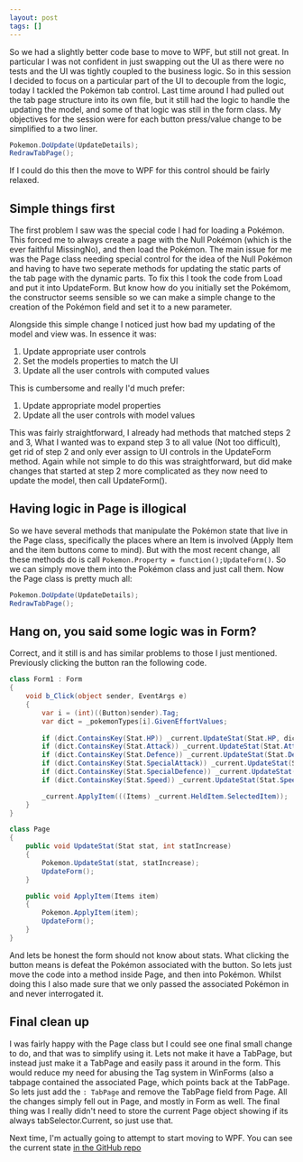 ```yaml
---
layout: post
tags: []
---
```

So we had a slightly better code base to move to WPF, but still not great. In particular I was not confident in just swapping out the UI as there were no tests and the UI was tightly coupled to the business logic. So in this session I decided to focus on a particular part of the UI to decouple from the logic, today I tackled the Pokémon tab control. Last time around I had pulled out the tab page structure into its own file, but it still had the logic to handle the updating the model, and some of that logic was still in the form class. My objectives for the session were for each button press/value change to be simplified to a two liner.

```csharp
Pokemon.DoUpdate(UpdateDetails);
RedrawTabPage();
```

If I could do this then the move to WPF for this control should be fairly relaxed.

## Simple things first
The first problem I saw was the special code I had for loading a Pokémon. This forced me to always create a page with the Null Pokémon (which is the ever faithful MissingNo), and then load the Pokémon. The main issue for me was the Page class needing special control for the idea of the Null Pokémon and having to have two seperate methods for updating the static parts of the tab page with the dynamic parts. To fix this I took the code from Load and put it into UpdateForm. But know how do you initially set the Pokémom, the constructor seems sensible so we can make a simple change to the creation of the Pokémon field and set it to a new parameter.

Alongside this simple change I noticed just how bad my updating of the model and view was. In essence it was:
1. Update appropriate user controls
1. Set the models properties to match the UI
1. Update all the user controls with computed values

This is cumbersome and really I'd much prefer:
1. Update appropriate model properties
1. Update all the user controls with model values

This was fairly straightforward, I already had methods that matched steps 2 and 3, What I wanted was to expand step 3 to all value (Not too difficult), get rid of step 2 and only ever assign to UI controls in the UpdateForm method. Again while not simple to do this was straightforward, but did make changes that started at step 2 more complicated as they now need to update the model, then call UpdateForm().

## Having logic in Page is illogical
So we have several methods that manipulate the Pokémon state that live in the Page class, specifically the places where an Item is involved (Apply Item and the item buttons come to mind). But with the most recent change, all these methods do is call `Pokemon.Property = function();UpdateForm()`. So we can simply move them into the Pokémon class and just call them. Now the Page class is pretty much all:
```csharp
Pokemon.DoUpdate(UpdateDetails);
RedrawTabPage();
```

## Hang on, you said some logic was in Form?
Correct, and it still is and has similar problems to those I just mentioned. Previously clicking the button ran the following code.

```csharp
class Form1 : Form
{
    void b_Click(object sender, EventArgs e)
    {
        var i = (int)((Button)sender).Tag;
        var dict = _pokemonTypes[i].GivenEffortValues;
 
        if (dict.ContainsKey(Stat.HP)) _current.UpdateStat(Stat.HP, dict[Stat.HP]);
        if (dict.ContainsKey(Stat.Attack)) _current.UpdateStat(Stat.Attack, dict[Stat.Attack]);
        if (dict.ContainsKey(Stat.Defence)) _current.UpdateStat(Stat.Defence, dict[Stat.Defence]);
        if (dict.ContainsKey(Stat.SpecialAttack)) _current.UpdateStat(Stat.SpecialAttack, dict[Stat.SpecialAttack]);
        if (dict.ContainsKey(Stat.SpecialDefence)) _current.UpdateStat(Stat.SpecialDefence, dict[Stat.SpecialDefence]);
        if (dict.ContainsKey(Stat.Speed)) _current.UpdateStat(Stat.Speed, dict[Stat.Speed]);

        _current.ApplyItem(((Items) _current.HeldItem.SelectedItem));
    }
}

class Page
{
    public void UpdateStat(Stat stat, int statIncrease)
    {
        Pokemon.UpdateStat(stat, statIncrease);
        UpdateForm();
    }

    public void ApplyItem(Items item)
    {
        Pokemon.ApplyItem(item);
        UpdateForm();
    }
}
```

And lets be honest the form should not know about stats. What clicking the button means is defeat the Pokémon associated with the button. So lets just move the code into a method inside Page, and then into Pokémon. Whilst doing this I also made sure that we only passed the associated Pokémon in and never interrogated it.

## Final clean up
I was fairly happy with the Page class but I could see one final small change to do, and that was to simplify using it. Lets not make it have a TabPage, but instead just make it a TabPage and easily pass it around in the form. This would reduce my need for abusing the Tag system in WinForms (also a tabpage contained the associated Page, which points back at the TabPage. So lets just add the `: TabPage` and remove the TabPage field from Page. All the changes simply fell out in Page, and mostly in Form as well. The final thing was I really didn't need to store the current Page object showing if its always tabSelector.Current, so just use that.

Next time, I'm actually going to attempt to start moving to WPF. You can see the current state [in the GitHub repo](https://github.com/PeterGerrard/EVTracker/tree/e1d1d6c8c378f6d259a424769d3eff243c87a8b1)
